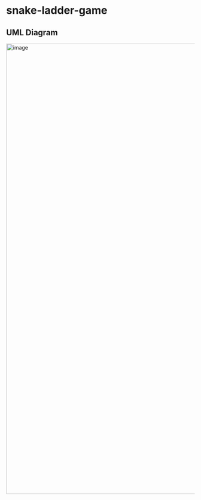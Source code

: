 # snake-ladder-game 
## UML Diagram

<img width="1205" alt="image" src="https://user-images.githubusercontent.com/32551150/192149121-38af1ea5-788b-44e9-9cf2-639fcd145e51.png">

